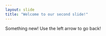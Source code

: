 ```yaml
---
layout: slide
title: "Welcome to our second slide!"
---
```

Something new!
Use the left arrow to go back!


